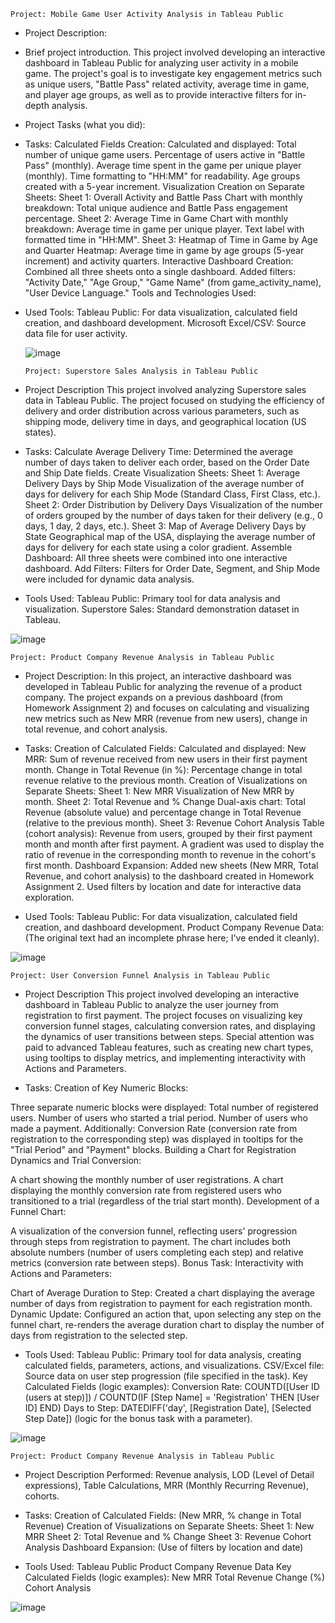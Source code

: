     Project: Mobile Game User Activity Analysis in Tableau Public
* Project Description:

* Brief project introduction.
This project involved developing an interactive dashboard in Tableau Public for analyzing user activity in a mobile game. The project's goal is to investigate key engagement metrics such as unique users, "Battle Pass" related activity, average time in game, and player age groups, as well as to provide interactive filters for in-depth analysis.

* Project Tasks (what you did):

* Tasks:
Calculated Fields Creation: Calculated and displayed: Total number of unique game users. Percentage of users active in "Battle Pass" (monthly). Average time spent in the game per unique player (monthly). Time formatting to "HH:MM" for readability. Age groups created with a 5-year increment.
Visualization Creation on Separate Sheets:
Sheet 1: Overall Activity and Battle Pass
Chart with monthly breakdown: Total unique audience and Battle Pass engagement percentage.
Sheet 2: Average Time in Game
Chart with monthly breakdown: Average time in game per unique player.
Text label with formatted time in "HH:MM".
Sheet 3: Heatmap of Time in Game by Age and Quarter
Heatmap: Average time in game by age groups (5-year increment) and activity quarters.
Interactive Dashboard Creation: Combined all three sheets onto a single dashboard. Added filters: "Activity Date," "Age Group," "Game Name" (from game_activity_name), "User Device Language."
Tools and Technologies Used:

* Used Tools:
Tableau Public: For data visualization, calculated field creation, and dashboard development.
Microsoft Excel/CSV: Source data file for user activity.

  ![image](https://github.com/user-attachments/assets/e6748e22-779d-45a2-9573-65c53d48244a)

  
      Project: Superstore Sales Analysis in Tableau Public
* Project Description
This project involved analyzing Superstore sales data in Tableau Public. The project focused on studying the efficiency of delivery and order distribution across various parameters, such as shipping mode, delivery time in days, and geographical location (US states).

* Tasks:
Calculate Average Delivery Time: Determined the average number of days taken to deliver each order, based on the Order Date and Ship Date fields.
Create Visualization Sheets:
Sheet 1: Average Delivery Days by Ship Mode
Visualization of the average number of days for delivery for each Ship Mode (Standard Class, First Class, etc.).
Sheet 2: Order Distribution by Delivery Days
Visualization of the number of orders grouped by the number of days taken for their delivery (e.g., 0 days, 1 day, 2 days, etc.).
Sheet 3: Map of Average Delivery Days by State
Geographical map of the USA, displaying the average number of days for delivery for each state using a color gradient.
Assemble Dashboard:
All three sheets were combined into one interactive dashboard.
Add Filters:
Filters for Order Date, Segment, and Ship Mode were included for dynamic data analysis.
* Tools Used:
Tableau Public: Primary tool for data analysis and visualization.
Superstore Sales: Standard demonstration dataset in Tableau.

![image](https://github.com/user-attachments/assets/46f49704-4a32-4934-8927-c2231f8f393a)


    Project: Product Company Revenue Analysis in Tableau Public
* Project Description:
In this project, an interactive dashboard was developed in Tableau Public for analyzing the revenue of a product company. The project expands on a previous dashboard (from Homework Assignment 2) and focuses on calculating and visualizing new metrics such as New MRR (revenue from new users), change in total revenue, and cohort analysis.

* Tasks:
Creation of Calculated Fields: Calculated and displayed:
New MRR: Sum of revenue received from new users in their first payment month.
Change in Total Revenue (in %): Percentage change in total revenue relative to the previous month.
Creation of Visualizations on Separate Sheets:
Sheet 1: New MRR
Visualization of New MRR by month.
Sheet 2: Total Revenue and % Change
Dual-axis chart: Total Revenue (absolute value) and percentage change in Total Revenue (relative to the previous month).
Sheet 3: Revenue Cohort Analysis
Table (cohort analysis): Revenue from users, grouped by their first payment month and month after first payment. A gradient was used to display the ratio of revenue in the corresponding month to revenue in the cohort's first month.
Dashboard Expansion: Added new sheets (New MRR, Total Revenue, and cohort analysis) to the dashboard created in Homework Assignment 2. Used filters by location and date for interactive data exploration.
* Used Tools:
Tableau Public: For data visualization, calculated field creation, and dashboard development.
Product Company Revenue Data: (The original text had an incomplete phrase here; I've ended it cleanly).

 ![image](https://github.com/user-attachments/assets/00e3175c-8f4f-4d81-9cce-6471068b5a3d)
  
    Project: User Conversion Funnel Analysis in Tableau Public
* Project Description
This project involved developing an interactive dashboard in Tableau Public to analyze the user journey from registration to first payment. The project focuses on visualizing key conversion funnel stages, calculating conversion rates, and displaying the dynamics of user transitions between steps. Special attention was paid to advanced Tableau features, such as creating new chart types, using tooltips to display metrics, and implementing interactivity with Actions and Parameters.

* Tasks:
Creation of Key Numeric Blocks:

Three separate numeric blocks were displayed:
Total number of registered users.
Number of users who started a trial period.
Number of users who made a payment.
Additionally: Conversion Rate (conversion rate from registration to the corresponding step) was displayed in tooltips for the "Trial Period" and "Payment" blocks.
Building a Chart for Registration Dynamics and Trial Conversion:

A chart showing the monthly number of user registrations.
A chart displaying the monthly conversion rate from registered users who transitioned to a trial (regardless of the trial start month).
Development of a Funnel Chart:

A visualization of the conversion funnel, reflecting users' progression through steps from registration to payment.
The chart includes both absolute numbers (number of users completing each step) and relative metrics (conversion rate between steps).
Bonus Task: Interactivity with Actions and Parameters:

Chart of Average Duration to Step: Created a chart displaying the average number of days from registration to payment for each registration month.
Dynamic Update: Configured an action that, upon selecting any step on the funnel chart, re-renders the average duration chart to display the number of days from registration to the selected step.
* Tools Used:
Tableau Public: Primary tool for data analysis, creating calculated fields, parameters, actions, and visualizations.
CSV/Excel file: Source data on user step progression (file specified in the task).
Key Calculated Fields (logic examples):
Conversion Rate: COUNTD([User ID (users at step)]) / COUNTD(IF [Step Name] = 'Registration' THEN [User ID] END)
Days to Step: DATEDIFF('day', [Registration Date], [Selected Step Date]) (logic for the bonus task with a parameter).

 ![image](https://github.com/user-attachments/assets/1ed93b1a-be24-475b-a219-2b0b0a32d07f)


    Project: Product Company Revenue Analysis in Tableau Public
* Project Description
Performed: Revenue analysis, LOD (Level of Detail expressions), Table Calculations, MRR (Monthly Recurring Revenue), cohorts.

* Tasks:
Creation of Calculated Fields: (New MRR, % change in Total Revenue)
Creation of Visualizations on Separate Sheets:
Sheet 1: New MRR
Sheet 2: Total Revenue and % Change
Sheet 3: Revenue Cohort Analysis
Dashboard Expansion: (Use of filters by location and date)
* Tools Used:
Tableau Public
Product Company Revenue Data
Key Calculated Fields (logic examples):
New MRR
Total Revenue Change (%)
Cohort Analysis

![image](https://github.com/user-attachments/assets/623c26b9-3481-4a24-b178-24c858b7a429)
